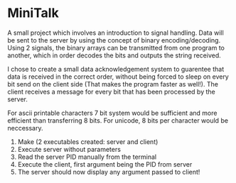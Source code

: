 # MiniTalk
A small project which involves an introduction to signal handling.
Data will be sent to the server by using the concept of binary encoding/decoding. Using 2 signals, the binary arrays can be transmitted from one program to another, which in order decodes the bits and outputs the string received.

I chose to create a small data acknowledgement system to guarentee that data is received in the correct order, without being forced to sleep on every bit send on the client side (That makes the program faster as well!). The client receives a message for every bit that has been processed by the server.

For ascii printable characters 7 bit system would be sufficient and more efficient than transferring 8 bits. For unicode, 8 bits per character would be neccessary.

1. Make (2 executables created: server and client)
2. Execute server without parameters
3. Read the server PID manually from the terminal
4. Execute the client, first argument being the PID from server
5. The server should now display any argument passed to client!
